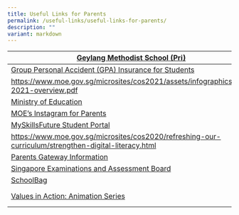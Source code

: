 ```yaml
---
title: Useful Links for Parents
permalink: /useful-links/useful-links-for-parents/
description: ""
variant: markdown
---
```

| [Geylang Methodist School (Pri)](https://www.geylangmethodistpri.moe.edu.sg/) |  | https://www.geylangmethodistpri.moe.edu.sg/ |
| -------- | -------- | -------- |
| [Group Personal Accident (GPA) Insurance for Students](https://geylangmethodistsec.moe.edu.sg/GPA/)    |     | https://geylangmethodistsec.moe.edu.sg/GPA/     |
| https://www.moe.gov.sg/microsites/cos2021/assets/infographics/cos-2021-overview.pdf     |
| [Ministry of Education](https://www.moe.gov.sg/)    |      | https://www.moe.gov.sg/     |
| [MOE’s Instagram for Parents](https://www.instagram.com/parentingwith.moesg/)     |      | https://www.instagram.com/parentingwith.moesg/     |
| [MySkillsFuture Student Portal](https://www.myskillsfuture.sg/secondary)     |      | https://www.myskillsfuture.sg/secondary     |
| https://www.moe.gov.sg/microsites/cos2020/refreshing-our-curriculum/strengthen-digital-literacy.html     |
| [Parents Gateway Information](https://pg.moe.edu.sg/)     |      | https://pg.moe.edu.sg/     |
| [Singapore Examinations and Assessment Board](https://www.seab.gov.sg/)     |      | https://www.seab.gov.sg/     |
| [SchoolBag](https://www.schoolbag.sg/)    |      | https://www.schoolbag.sg/     |
| [Values in Action: Animation Series](https://www.moe.gov.sg/education/secondary/values-in-action)    |      | https://www.moe.gov.sg/education/secondary/values-in-action     |